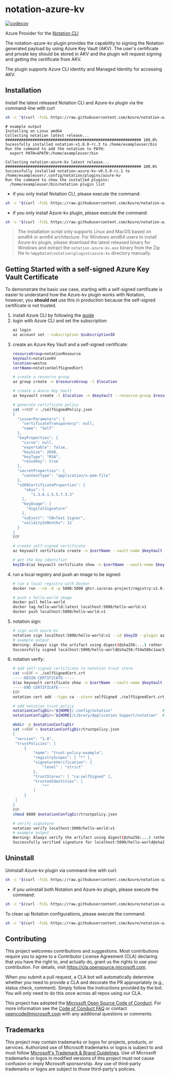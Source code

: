 # notation-azure-kv

[![codecov](https://codecov.io/gh/Azure/notation-azure-kv/branch/main/graph/badge.svg)](https://codecov.io/gh/Azure/notation-azure-kv)

Azure Provider for the [Notation CLI](https://github.com/notaryproject/notation)

The notation-azure-kv plugin provides the capability to signing the Notation generated payload by using Azure Key Vault (AKV). The user's certificate and private key should be stored in AKV and the plugin will request signing and getting the certificate from AKV. 

The plugin supports Azure CLI identity and Managed Identity for accessing AKV.

## Installation
Install the latest released Notation CLI and Azure-kv plugin via the command-line with curl
```sh
sh -c "$(curl -fsSL https://raw.githubusercontent.com/Azure/notation-azure-kv/main/tools/install.sh)" -- notation azure-kv
```
```
# example output
Installing on Linux amd64
Collecting notation latest release...
############################################################ 100.0%
Sucessfully installed notation-v1.0.0-rc.3 to /home/exampleuser/bin
Run the command to add the notation to PATH:
  export PATH=$PATH:/home/exampleuser/bin

Collecting notation-azure-kv latest release...
############################################################ 100.0%
Successfully installed notation-azure-kv-v0.5.0-rc.1 to /home/exampleuser/.config/notation/plugins/azure-kv
Run the command to show the installed plugins:
  /home/exampleuser/bin/notation plugin list
```
- if you only install Notation CLI, please execute the command:
```sh
sh -c "$(curl -fsSL https://raw.githubusercontent.com/Azure/notation-azure-kv/main/tools/install.sh)" -- notation
```

- if you only install Azure-kv plugin, please execute the command:
```sh
sh -c "$(curl -fsSL https://raw.githubusercontent.com/Azure/notation-azure-kv/main/tools/install.sh)" -- azure-kv
```
> The installation script only supports Linux and MacOS based on amd64 or arm64 architecture. For Windows amd64 users to install Azure-kv plugin, please download the latest released binary for Windows and extract the `notation-azure-kv.exe` binary from the Zip file to `%AppData%\notation\plugins\azure-kv` directory manually.
## Getting Started with a self-signed Azure Key Vault Certificate
To demonstrate the basic use case, starting with a self-signed certificate is easier to understand how the Azure-kv plugin works with Notation, however, you **should not** use this in production because the self-signed certificate is not trusted.
1. install Azure CLI by following the [guide](https://learn.microsoft.com/en-us/cli/azure/install-azure-cli)
2. login with Azure CLI and set the subscription:
   ```sh
   az login
   az account set --subscription $subscriptionID
   ```
3. create an Azure Key Vault and a self-signed certificate:
   ```sh
   resourceGroup=notationResource
   keyVault=notationKV
   location=westus
   certName=notationSelfSignedCert

   # create a resource group
   az group create -n $resourceGroup -l $location
   
   # create a Azure Key Vault
   az keyvault create -l $location -n $keyVault --resource-group $resourceGroup

   # generate certificate policy
   cat <<EOF > ./selfSignedPolicy.json
   {
     "issuerParameters": {
       "certificateTransparency": null,
       "name": "Self"
     },
     "keyProperties": {
       "curve": null,
       "exportable": false,
       "keySize": 2048,
       "keyType": "RSA",
       "reuseKey": true
     },
     "secretProperties": {
       "contentType": "application/x-pem-file"
     },
     "x509CertificateProperties": {
        "ekus": [
           "1.3.6.1.5.5.7.3.3"
       ],
       "keyUsage": [
         "digitalSignature"
       ],
       "subject": "CN=Test Signer",
       "validityInMonths": 12
     }
   }
   EOF

   # create self-signed certificate
   az keyvault certificate create -n $certName --vault-name $keyVault -p @selfSignedPolicy.json

   # get the key identifier
   keyID=$(az keyvault certificate show -n $certName --vault-name $keyVault --query 'kid' -o tsv)
   ```
4. run a local registry and push an image to be signed:
   ```sh
   # run a local registry with Docker
   docker run --rm -d -p 5000:5000 ghcr.io/oras-project/registry:v1.0.0-rc.4
   
   # push a hello-world image
   docker pull hello-world
   docker tag hello-world:latest localhost:5000/hello-world:v1
   docker push localhost:5000/hello-world:v1
   ```
5. notation sign:
   ```sh
   # sign with azure-kv
   notation sign localhost:5000/hello-world:v1 --id $keyID --plugin azure-kv
   # example output
   Warning: Always sign the artifact using digest(@sha256:...) rather than a tag(:v1) because tags are mutable and a tag reference can point to a different artifact than the one signed.
   Successfully signed localhost:5000/hello-world@sha256:f54a58bc1aac5ea1a25d796ae155dc228b3f0e11d046ae276b39c4bf2f13d8c4
   ```
6. notation verify:
   ```sh
   # add self-signed certificate to notation trust store
   cat <<EOF > ./selfSignedCert.crt
   -----BEGIN CERTIFICATE-----
   $(az keyvault certificate show -n $certName --vault-name $keyVault --query 'cer' -o tsv)
   -----END CERTIFICATE-----
   EOF
   notation cert add --type ca --store selfSigned ./selfSignedCert.crt
   
   # add notation trust policy
   notationConfigDir="${HOME}/.config/notation"                      # for Linux
   notationConfigDir="${HOME}/Library/Application Support/notation"  # for MacOS

   mkdir -p $notationConfigDir
   cat <<EOF > $notationConfigDir/trustpolicy.json
   {
    "version": "1.0",
    "trustPolicies": [
        {
            "name": "trust-policy-example",
            "registryScopes": [ "*" ],
            "signatureVerification": {
                "level" : "strict" 
            },
            "trustStores": [ "ca:selfSigned" ],
            "trustedIdentities": [
                "*"
            ]
        }
    ]
   }
   EOF
   chmod 0600 $notationConfigDir/trustpolicy.json

   # verify signature
   notation verify localhost:5000/hello-world:v1
   # example output
   Warning: Always verify the artifact using digest(@sha256:...) rather than a tag(:v1) because resolved digest may not point to the same signed artifact, as tags are mutable.
   Successfully verified signature for localhost:5000/hello-world@sha256:f54a58bc1aac5ea1a25d796ae155dc228b3f0e11d046ae276b39c4bf2f13d8c4
   ```

## Uninstall
Uninstall Azure-kv plugin via command-line with curl:
```sh
sh -c "$(curl -fsSL https://raw.githubusercontent.com/Azure/notation-azure-kv/main/tools/uninstall.sh)" -- azure-kv
```
- if you uninstall both Notation and Azure-kv plugin, please execute the command:
```sh
sh -c "$(curl -fsSL https://raw.githubusercontent.com/Azure/notation-azure-kv/main/tools/uninstall.sh)" -- notation azure-kv
```

To clean up Notation configurations, please execute the command:
```sh
sh -c "$(curl -fsSL https://raw.githubusercontent.com/Azure/notation-azure-kv/main/tools/uninstall.sh)" -- config
```

## Contributing

This project welcomes contributions and suggestions.  Most contributions require you to agree to a
Contributor License Agreement (CLA) declaring that you have the right to, and actually do, grant us
the rights to use your contribution. For details, visit https://cla.opensource.microsoft.com.

When you submit a pull request, a CLA bot will automatically determine whether you need to provide
a CLA and decorate the PR appropriately (e.g., status check, comment). Simply follow the instructions
provided by the bot. You will only need to do this once across all repos using our CLA.

This project has adopted the [Microsoft Open Source Code of Conduct](https://opensource.microsoft.com/codeofconduct/).
For more information see the [Code of Conduct FAQ](https://opensource.microsoft.com/codeofconduct/faq/) or
contact [opencode@microsoft.com](mailto:opencode@microsoft.com) with any additional questions or comments.

## Trademarks

This project may contain trademarks or logos for projects, products, or services. Authorized use of Microsoft
trademarks or logos is subject to and must follow
[Microsoft's Trademark & Brand Guidelines](https://www.microsoft.com/en-us/legal/intellectualproperty/trademarks/usage/general).
Use of Microsoft trademarks or logos in modified versions of this project must not cause confusion or imply Microsoft sponsorship.
Any use of third-party trademarks or logos are subject to those third-party's policies.
